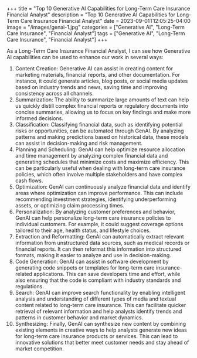 +++
title = "Top 10 Generative AI Capabilities for Long-Term Care Insurance Financial Analyst"
description = "Top 10 Generative AI Capabilities for Long-Term Care Insurance Financial Analyst"
date = 2023-09-01T12:05:25-04:00
image = "/images/genai-1.jpg"
categories = ["Generative AI", "Long-Term Care Insurance", "Financial Analyst"]
tags = ["Generative AI", "Long-Term Care Insurance", "Financial Analyst"]
+++

As a Long-Term Care Insurance Financial Analyst, I can see how Generative AI capabilities can be used to enhance our work in several ways:

1. Content Creation: Generative AI can assist in creating content for marketing materials, financial reports, and other documentation. For instance, it could generate articles, blog posts, or social media updates based on industry trends and news, saving time and improving consistency across all channels.
2. Summarization: The ability to summarize large amounts of text can help us quickly distill complex financial reports or regulatory documents into concise summaries, allowing us to focus on key findings and make more informed decisions.
3. Classification: Classifying financial data, such as identifying potential risks or opportunities, can be automated through GenAI. By analyzing patterns and making predictions based on historical data, these models can assist in decision-making and risk management.
4. Planning and Scheduling: GenAI can help optimize resource allocation and time management by analyzing complex financial data and generating schedules that minimize costs and maximize efficiency. This can be particularly useful when dealing with long-term care insurance policies, which often involve multiple stakeholders and have complex cash flows.
5. Optimization: GenAI can continuously analyze financial data and identify areas where optimization can improve performance. This can include recommending investment strategies, identifying underperforming assets, or optimizing claim processing times.
6. Personalization: By analyzing customer preferences and behavior, GenAI can help personalize long-term care insurance policies to individual customers. For example, it could suggest coverage options tailored to their age, health status, and lifestyle choices.
7. Extraction and Reformatting: GenAI can automatically extract relevant information from unstructured data sources, such as medical records or financial reports. It can then reformat this information into structured formats, making it easier to analyze and use in decision-making.
8. Code Generation: GenAI can assist in software development by generating code snippets or templates for long-term care insurance-related applications. This can save developers time and effort, while also ensuring that the code is compliant with industry standards and regulations.
9. Search: GenAI can improve search functionality by enabling intelligent analysis and understanding of different types of media and textual content related to long-term care insurance. This can facilitate quicker retrieval of relevant information and help analysts identify trends and patterns in customer behavior and market dynamics.
10. Synthesizing: Finally, GenAI can synthesize new content by combining existing elements in creative ways to help analysts generate new ideas for long-term care insurance products or services. This can lead to innovative solutions that better meet customer needs and stay ahead of market competition.
